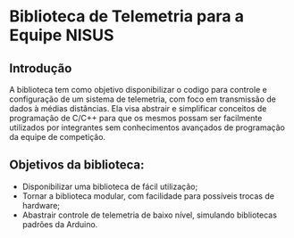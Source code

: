 # Biblioteca de Telemetria para a Equipe NISUS

## Introdução

A biblioteca tem como objetivo disponibilizar o codigo para controle e configuração de um sistema de telemetria, com foco em transmissão de dados
à médias distâncias. Ela visa abstrair e simplificar conceitos de programação de C/C++ para que os mesmos possam ser facilmente utilizados por
integrantes sem conhecimentos avançados de programação da equipe de competição.

## Objetivos da biblioteca:

- Disponibilizar uma biblioteca de fácil utilização;
- Tornar a biblioteca modular, com facilidade para possíveis trocas de hardware;
- Abastrair controle de telemetria de baixo nível, simulando bibliotecas padrões da Arduino.  

